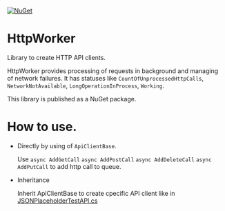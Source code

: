 [![NuGet](http://img.shields.io/nuget/v/HttpWorker.svg)](https://www.nuget.org/packages/HttpWorker/)

# HttpWorker
Library to create HTTP API clients.

HttpWorker provides processing of requests in background and managing of network failures.
It has statuses like `CountOfUnprocessedHttpCalls`, `NetworkNotAvailable`, `LongOperationInProcess`, `Working`.

This library is published as a NuGet package.

# How to use.
* Directly by using of `ApiClientBase`.

  Use
`async AddGetCall`
`async AddPostCall`
`async AddDeleteCall`
`async AddPutCall`
to add http call to queue.
* Inheritance

  Inherit ApiClientBase to create cpecific API client like in [JSONPlaceholderTestAPI.cs](TestAPI/JSONPlaceholderTestAPI.cs)
